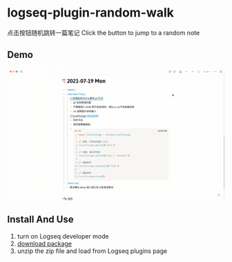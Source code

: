 # logseq-plugin-random-walk

点击按钮随机跳转一篇笔记
Click the button to jump to a random note

## Demo
![demo](./demo.gif)

## Install And Use
1. turn on Logseq developer mode
2. [download package](https://github.com/haydenull/logseq-plugin-random-walk/releases)
3. unzip the zip file and load from Logseq plugins page